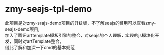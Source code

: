 # zmy-seajs-tpl-demo<br>
此项目是对zmy-seajs-demo项目的升级版，不了解seajs的使用可以查看zmy-seajs-demo项目,<br>
加入了腾讯arttemplate模板引擎的整合，对seajs的个人理解，实现的js模块化开发，同时对artTemplate整合，<br>
借此了解和加深一下cmd的基本规范


